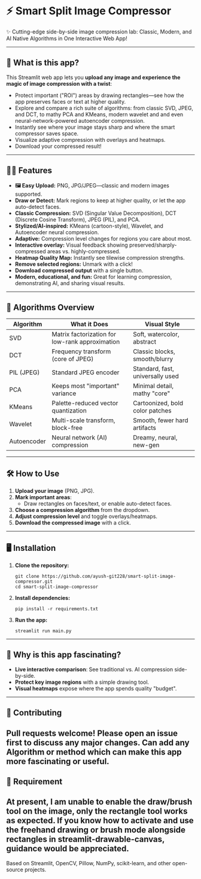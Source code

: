 # ⚡️ Smart Split Image Compressor 

✨ Cutting-edge side-by-side image compression lab: Classic, Modern, and AI Native Algorithms in One Interactive Web App!

---

## 🚀 What is this app?

This Streamlit web app lets you **upload any image and experience the magic of image compression with a twist**:

- Protect important ("ROI") areas by drawing rectangles—see how the app preserves faces or text at higher quality.
- Explore and compare a rich suite of algorithms: from classic SVD, JPEG, and DCT, to mathy PCA and KMeans, modern wavelet and and even neural-network-powered autoencoder compression.
- Instantly see where your image stays sharp and where the smart compressor saves space.
- Visualize adaptive compression with overlays and heatmaps.
- Download your compressed result!

---

## 🧑‍💻 Features

- **🖼️ Easy Upload:** PNG, JPG/JPEG—classic and modern images supported.
- **Draw or Detect:** Mark regions to keep at higher quality, or let the app auto-detect faces.
- **Classic Compression:** SVD (Singular Value Decomposition), DCT (Discrete Cosine Transform), JPEG (PIL), and PCA.
- **Stylized/AI-inspired:** KMeans (cartoon-style), Wavelet, and Autoencoder neural compression.
- **Adaptive:** Compression level changes for regions you care about most.
- **Interactive overlay:** Visual feedback showing preserved/sharply-compressed areas vs. highly-compressed.
- **Heatmap Quality Map:** Instantly see tilewise compression strengths.
- **Remove selected regions:** Unmark with a click!
- **Download compressed output** with a single button.
- **Modern, educational, and fun:** Great for learning compression, demonstrating AI, and sharing visual results.

---

## 🎨 Algorithms Overview

| Algorithm     | What it Does                                           | Visual Style                      |
|---------------|-------------------------------------------------------|-----------------------------------|
| SVD           | Matrix factorization for low-rank approximation       | Soft, watercolor, abstract        |
| DCT           | Frequency transform (core of JPEG)                    | Classic blocks, smooth/blurry     |
| PIL (JPEG)    | Standard JPEG encoder                                 | Standard, fast, universally used  |
| PCA           | Keeps most "important" variance                       | Minimal detail, mathy "core"      |
| KMeans        | Palette-reduced vector quantization                   | Cartoonized, bold color patches   |
| Wavelet       | Multi-scale transform, block-free                     | Smooth, fewer hard artifacts      |
| Autoencoder   | Neural network (AI) compression                       | Dreamy, neural, new-gen           |

---

## 🛠️ How to Use

1. **Upload your image** (PNG, JPG).
2. **Mark important areas**:
    - Draw rectangles on faces/text, or enable auto-detect faces.
3. **Choose a compression algorithm** from the dropdown.
4. **Adjust compression level** and toggle overlays/heatmaps.
5. **Download the compressed image** with a click.

---

## 🖥️ Installation

1. **Clone the repository:**
    ```
    git clone https://github.com/ayush-git228/smart-split-image-compressor.git
    cd smart-split-image-compressor
    ```

2. **Install dependencies:**
    ```
    pip install -r requirements.txt
    ```

3. **Run the app:**
    ```
    streamlit run main.py
    ```

---

## 🤩 Why is this app fascinating?

- **Live interactive comparison**: See traditional vs. AI compression side-by-side.
- **Protect key image regions** with a simple drawing tool.
- **Visual heatmaps** expose where the app spends quality "budget".

---

## 🤝 Contributing

Pull requests welcome! Please open an issue first to discuss any major changes.
Can add any Algorithm or method which can make this app more fascinating or useful.
---


## 📝 Requirement

At present, I am unable to enable the draw/brush tool on the image, only the rectangle tool works as expected. 
If you know how to activate and use the freehand drawing or brush mode alongside rectangles in streamlit-drawable-canvas, guidance would be appreciated.
---


Based on Streamlit, OpenCV, Pillow, NumPy, scikit-learn, and other open-source projects.



